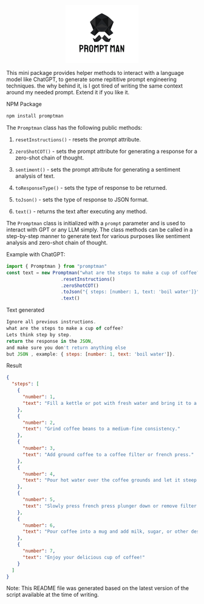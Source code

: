 <p align="center">
    <img src="promptman.png">
</p>

This mini package provides helper methods to interact with a language model like ChatGPT, to generate some repititive prompt engineering techniques. the why behind it, is I got tired of writing the same context around my needed prompt. Extend it if you like it.

NPM Package 
```bash
npm install promptman
```

The `Promptman` class has the following public methods:

1. `resetInstructions()` - resets the prompt attribute.
2. `zeroShotCOT()` - sets the prompt attribute for generating a response for a zero-shot chain of thought.
3. `sentiment()` - sets the prompt attribute for generating a sentiment analysis of text.
4. `toResponseType()` - sets the type of response to be returned.
5. `toJson()` - sets the type of response to JSON format.

6. `text()` - returns the text after executing any method.

The `Promptman` class is initialized with a `prompt` parameter and is used to interact with GPT or any LLM simply. The class methods can be called in a step-by-step manner to generate text for various purposes like sentiment analysis and zero-shot chain of thought.

Example with ChatGPT:
```javascript
import { Promptman } from "promptman"
const text = new Promptman("what are the steps to make a cup of coffee?")
                    .resetInstructions()
                    .zeroShotCOT()
                    .toJson("{ steps: [number: 1, text: 'boil water']}")
                    .text()
```
 Text generated
```javascript
Ignore all previous instructions.
what are the steps to make a cup of coffee?
Lets think step by step.
return the response in the JSON,
and make sure you don't return anything else
but JSON , example: { steps: [number: 1, text: 'boil water']}.


```
Result
```json
{
  "steps": [
    {
      "number": 1,
      "text": "Fill a kettle or pot with fresh water and bring it to a boil."
    },
    {
      "number": 2,
      "text": "Grind coffee beans to a medium-fine consistency."
    },
    {
      "number": 3,
      "text": "Add ground coffee to a coffee filter or french press."
    },
    {
      "number": 4,
      "text": "Pour hot water over the coffee grounds and let it steep for 4-5 minutes."
    },
    {
      "number": 5,
      "text": "Slowly press french press plunger down or remove filter from coffee maker."
    },
    {
      "number": 6,
      "text": "Pour coffee into a mug and add milk, sugar, or other desired additions."
    },
    {
      "number": 7,
      "text": "Enjoy your delicious cup of coffee!"
    }
  ]
}
```

Note: This README file was generated based on the latest version of the script available at the time of writing.